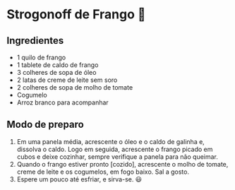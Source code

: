 # Strogonoff de Frango :chicken:

## Ingredientes

- 1 quilo de frango 
- 1 tablete de caldo de frango
- 3 colheres de sopa de óleo
- 2 latas de creme de leite sem soro
- 2 colheres de sopa de molho de tomate
- Cogumelo
- Arroz branco para acompanhar

## Modo de preparo

1. Em uma panela média, acrescente o óleo e o caldo de galinha e, dissolva o caldo. Logo em seguida, acrescente o frango picado em cubos e deixe cozinhar, sempre verifique a panela para não queimar.
2. Quando o frango estiver pronto [cozido], acrescente o molho de tomate, creme de leite e os cogumelos, em fogo baixo. Sal a gosto.
3. Espere um pouco até esfriar, e sirva-se. :smiley: